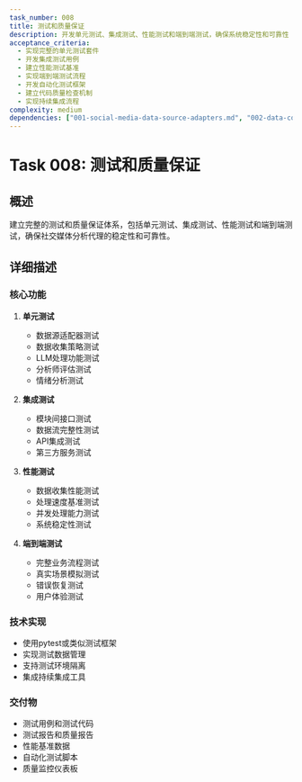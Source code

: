 ```yaml
---
task_number: 008
title: 测试和质量保证
description: 开发单元测试、集成测试、性能测试和端到端测试，确保系统稳定性和可靠性
acceptance_criteria:
  - 实现完整的单元测试套件
  - 开发集成测试用例
  - 建立性能测试基准
  - 实现端到端测试流程
  - 开发自动化测试框架
  - 建立代码质量检查机制
  - 实现持续集成流程
complexity: medium
dependencies: ["001-social-media-data-source-adapters.md", "002-data-collection-strategy.md", "003-llm-content-processing.md", "004-analyst-credibility-scoring.md", "005-sentiment-analysis-system.md", "006-data-storage-management.md", "007-api-service-layer.md"]
---
```


# Task 008: 测试和质量保证

## 概述
建立完整的测试和质量保证体系，包括单元测试、集成测试、性能测试和端到端测试，确保社交媒体分析代理的稳定性和可靠性。

## 详细描述

### 核心功能
1. **单元测试**
   - 数据源适配器测试
   - 数据收集策略测试
   - LLM处理功能测试
   - 分析师评估测试
   - 情绪分析测试

2. **集成测试**
   - 模块间接口测试
   - 数据流完整性测试
   - API集成测试
   - 第三方服务测试

3. **性能测试**
   - 数据收集性能测试
   - 处理速度基准测试
   - 并发处理能力测试
   - 系统稳定性测试

4. **端到端测试**
   - 完整业务流程测试
   - 真实场景模拟测试
   - 错误恢复测试
   - 用户体验测试

### 技术实现
- 使用pytest或类似测试框架
- 实现测试数据管理
- 支持测试环境隔离
- 集成持续集成工具

### 交付物
- 测试用例和测试代码
- 测试报告和质量报告
- 性能基准数据
- 自动化测试脚本
- 质量监控仪表板